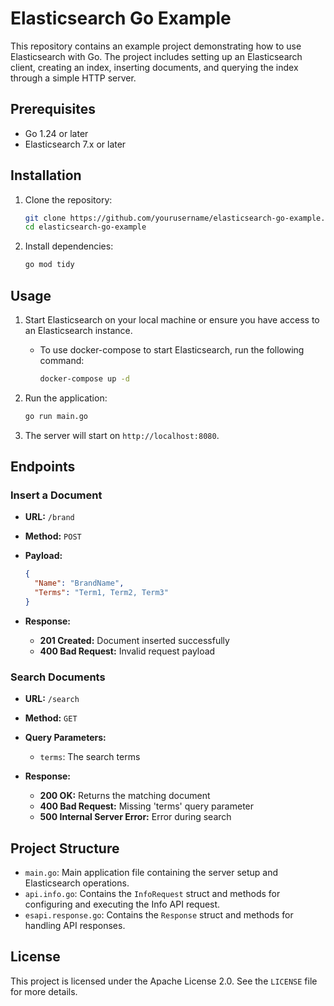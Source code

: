 # Elasticsearch Go Example

This repository contains an example project demonstrating how to use Elasticsearch with Go. The project includes setting up an Elasticsearch client, creating an index, inserting documents, and querying the index through a simple HTTP server.

## Prerequisites

- Go 1.24 or later
- Elasticsearch 7.x or later

## Installation

1. Clone the repository:

   ```sh
   git clone https://github.com/yourusername/elasticsearch-go-example.git
   cd elasticsearch-go-example
   ```

2. Install dependencies:

   ```sh
   go mod tidy
   ```

## Usage

1. Start Elasticsearch on your local machine or ensure you have access to an Elasticsearch instance.
    - To use docker-compose to start Elasticsearch, run the following command:
        ```sh
        docker-compose up -d
        ```

2. Run the application:

   ```sh
   go run main.go
   ```

3. The server will start on `http://localhost:8080`.

## Endpoints

### Insert a Document

- **URL:** `/brand`
- **Method:** `POST`
- **Payload:**

  ```json
  {
    "Name": "BrandName",
    "Terms": "Term1, Term2, Term3"
  }
  ```

- **Response:**

    - **201 Created:** Document inserted successfully
    - **400 Bad Request:** Invalid request payload

### Search Documents

- **URL:** `/search`
- **Method:** `GET`
- **Query Parameters:**
    - `terms`: The search terms

- **Response:**

    - **200 OK:** Returns the matching document
    - **400 Bad Request:** Missing 'terms' query parameter
    - **500 Internal Server Error:** Error during search

## Project Structure

- `main.go`: Main application file containing the server setup and Elasticsearch operations.
- `api.info.go`: Contains the `InfoRequest` struct and methods for configuring and executing the Info API request.
- `esapi.response.go`: Contains the `Response` struct and methods for handling API responses.

## License

This project is licensed under the Apache License 2.0. See the `LICENSE` file for more details.